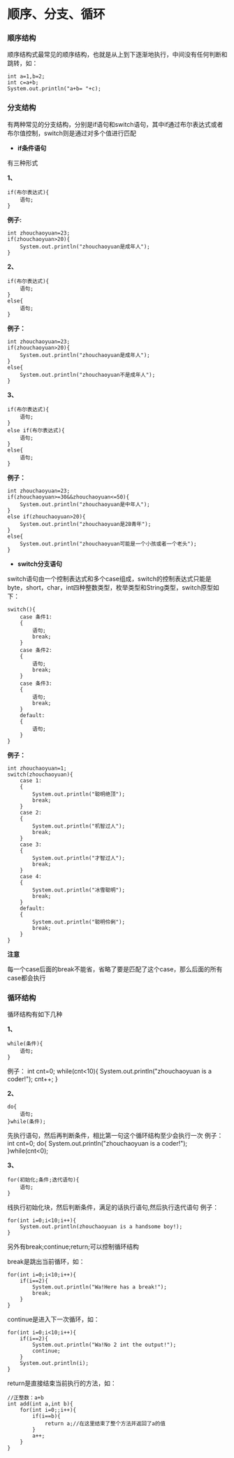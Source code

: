 # 顺序、分支、循环

### 顺序结构

顺序结构式最常见的顺序结构，也就是从上到下逐渐地执行，中间没有任何判断和跳转，如：

    int a=1,b=2;
    int c=a+b;
    System.out.println("a+b= "+c);

### 分支结构

有两种常见的分支结构，分别是if语句和switch语句，其中if通过布尔表达式或者布尔值控制，switch则是通过对多个值进行匹配

- **if条件语句**

有三种形式

**1、**

    if(布尔表达式){
    	语句;
    }

**例子:**


    int zhouchaoyuan=23;
    if(zhouchaoyuan>20){
    	System.out.println("zhouchaoyuan是成年人");
    }

**2、**

    if(布尔表达式){
    	语句;
    }
    else{
    	语句;
    }

**例子：**

    int zhouchaoyuan=23;
    if(zhouchaoyuan>20){
    	System.out.println("zhouchaoyuan是成年人");
    }
	else{
		System.out.println("zhouchaoyuan不是成年人");
	}

**3、**

    if(布尔表达式){
    	语句;
    }
    else if(布尔表达式){
    	语句;
    }
    else{
    	语句;
    }


**例子：**

    int zhouchaoyuan=23;
    if(zhouchaoyuan>=30&&zhouchaoyuan<=50){
    	System.out.println("zhouchaoyuan是中年人");
    }
	else if(zhouchaoyuan>20){
		System.out.println("zhouchaoyuan是2B青年");
	}
	else{
		System.out.println("zhouchaoyuan可能是一个小孩或者一个老头");
	}

- **switch分支语句**

switch语句由一个控制表达式和多个case组成，switch的控制表达式只能是byte，short，char，int四种整数类型，枚举类型和String类型，switch原型如下：

	switch(){
		case 条件1:
		{
			语句;
			break;
		}
		case 条件2:
		{
			语句;
			break;
		}
		case 条件3:
		{
			语句;
			break;
		}
		default:
		{
			语句;
		}
	}

**例子：**

	int zhouchaoyuan=1;
	switch(zhouchaoyuan){
		case 1:
		{
			System.out.println("聪明绝顶");
			break;
		}
		case 2:
		{
			System.out.println("机智过人");
			break;
		}
		case 3:
		{
			System.out.println("才智过人");
			break;
		}
		case 4:
		{
			System.out.println("冰雪聪明");
			break;
		}
		default:
		{
			System.out.println("聪明伶俐");
			break;
		}
	}

**注意**

每一个case后面的break不能省，省略了要是匹配了这个case，那么后面的所有case都会执行

### 循环结构

循环结构有如下几种

**1、**

	while(条件){
		语句;
	}

例子：
	int cnt=0;
	while(cnt<10){
		System.out.println("zhouchaoyuan is a coder!");
		cnt++;
	}

**2、**

	do{
		语句;
	}while(条件);

先执行语句，然后再判断条件，相比第一句这个循环结构至少会执行一次
例子：
	int cnt=0;
	do{
		System.out.println("zhouchaoyuan is a coder!");
	}while(cnt<0);

**3、**

	for(初始化;条件;迭代语句){
		语句;
	}

线执行初始化块，然后判断条件，满足的话执行语句,然后执行迭代语句
例子：

	for(int i=0;i<10;i++){
		System.out.println(zhouchaoyuan is a handsome boy!);
	}

另外有break;continue;return;可以控制循环结构

break是跳出当前循环，如：

	for(int i=0;i<10;i++){
		if(i==2){
			System.out.println("Wa!Here has a break!");
			break;
		}
	}

continue是进入下一次循环，如：

	for(int i=0;i<10;i++){
		if(i==2){
			System.out.println("Wa!No 2 int the output!");
			continue;
		}
		System.out.println(i);
	}

return是直接结束当前执行的方法，如：

	//正整数：a+b
	int add(int a,int b){
		for(int i=0;;i++){
			if(i==b){
				return a;//在这里结束了整个方法并返回了a的值
			}
			a++;
		}
	}

